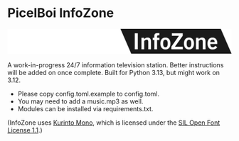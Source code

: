 # PicelBoi InfoZone

![PicelBoi InfoZone logo](https://raw.githubusercontent.com/PicelBoi/InfoZone/refs/heads/main/images/InfoZone.svg "PicelBoi InfoZone logo")

A work-in-progress 24/7 information television station.
Better instructions will be added on once complete.
Built for Python 3.13, but might work on 3.12.

- Please copy config.toml.example to config.toml.
- You may need to add a music.mp3 as well.
- Modules can be installed via requirements.txt.

(InfoZone uses [Kurinto Mono](https://www.kurinto.com/index.html), which is licensed under the [SIL Open Font License 1.1](http://scripts.sil.org/OFL).)
